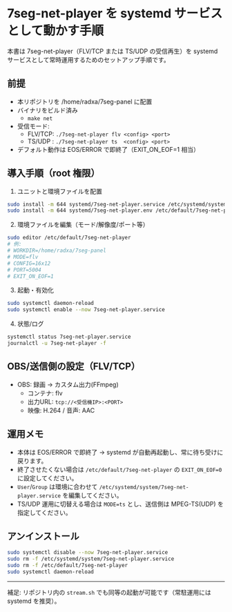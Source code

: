 # 7seg-net-player を systemd サービスとして動かす手順

本書は 7seg-net-player（FLV/TCP または TS/UDP の受信再生）を systemd サービスとして常時運用するためのセットアップ手順です。

## 前提
- 本リポジトリを /home/radxa/7seg-panel に配置
- バイナリをビルド済み
  - `make net`
- 受信モード:
  - FLV/TCP: `./7seg-net-player flv <config> <port>`
  - TS/UDP : `./7seg-net-player ts  <config> <port>`
- デフォルト動作は EOS/ERROR で即終了（EXIT_ON_EOF=1 相当）

## 導入手順（root 権限）
1. ユニットと環境ファイルを配置
```bash
sudo install -m 644 systemd/7seg-net-player.service /etc/systemd/system/7seg-net-player.service
sudo install -m 644 systemd/7seg-net-player.env /etc/default/7seg-net-player
```

2. 環境ファイルを編集（モード/解像度/ポート等）
```bash
sudo editor /etc/default/7seg-net-player
# 例:
# WORKDIR=/home/radxa/7seg-panel
# MODE=flv
# CONFIG=16x12
# PORT=5004
# EXIT_ON_EOF=1
```

3. 起動・有効化
```bash
sudo systemctl daemon-reload
sudo systemctl enable --now 7seg-net-player.service
```

4. 状態/ログ
```bash
systemctl status 7seg-net-player.service
journalctl -u 7seg-net-player -f
```

## OBS/送信側の設定（FLV/TCP）
- OBS: 録画 → カスタム出力(FFmpeg)
  - コンテナ: flv
  - 出力URL: `tcp://<受信機IP>:<PORT>`
  - 映像: H.264 / 音声: AAC

## 運用メモ
- 本体は EOS/ERROR で即終了 → systemd が自動再起動し、常に待ち受けに戻ります。
- 終了させたくない場合は `/etc/default/7seg-net-player` の `EXIT_ON_EOF=0` に設定してください。
- `User`/`Group` は環境に合わせて `/etc/systemd/system/7seg-net-player.service` を編集してください。
- TS/UDP 運用に切替える場合は `MODE=ts` とし、送信側は MPEG-TS(UDP) を指定してください。

## アンインストール
```bash
sudo systemctl disable --now 7seg-net-player.service
sudo rm -f /etc/systemd/system/7seg-net-player.service
sudo rm -f /etc/default/7seg-net-player
sudo systemctl daemon-reload
```

---
補足: リポジトリ内の `stream.sh` でも同等の起動が可能です（常駐運用には systemd を推奨）。